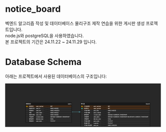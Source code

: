 # notice_board

벡엔드 알고리즘 작성 및 데이터베이스 물리구조 제작 연습을 위한 게시판 생성 프로젝트입니다. <br>
node.js와 postgreSQL을 사용하였습니다. <br>
본 프로젝트의 기간은 24.11.22 ~ 24.11.29 입니다.

# Database Schema

아래는 프로젝트에서 사용된 데이터베이스의 구조입니다:

![Database Schema](./assets/db-schema.png)
